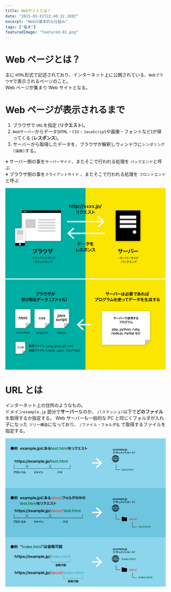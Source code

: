 ```yaml
---
title: Webサイトとは？
date: "2015-03-01T22:40:32.169Z"
excerpt: "Webの基本的な仕組み"
tags: ["基本"]
featuredImage: "featured-01.png"
---
```


# Web ページとは？

主に `HTML`形式で記述されており、インターネット上に公開されている、`Webブラウザ`で表示されるページのこと。  
Web ページが集まり Web サイトとなる。

# Web ページが表示されるまで

1. ブラウザで `URL`を指定 (**リクエスト**)。
1. `Webサーバー`からデータ(`HTML`・`CSS`・`JavaScript`や画像・フォントなど)が帰ってくる (**レスポンス**)。
1. サーバーから取得したデータを、ブラウザが解釈しウィンドウに`レンダリング(描画)`する。

※ サーバー側の事を`サーバーサイド`、またそこで行われる処理を `バックエンド`と呼ぶ  
※ ブラウザ側の事を`クライアントサイド` 、またそこで行われる処理を `フロントエンド`と呼ぶ

![Webページ](./fig_01_01.png) ![Webページ](./fig_01_02.png)

# URL とは

インターネット上の住所のようなもの。  
ドメイン`example.jp` 部分で**サーバー**なのか、 `/(スラッシュ)`以下で**どのファイル**を取得するか指定する。
Web サーバーも一般的な PC と同じくフォルダが入れ子になった `ツリー構造`になっており、 `/ファイル・フォルダ名` で取得するファイルを指定する。

![URLとは](./fig_01_03.png)
